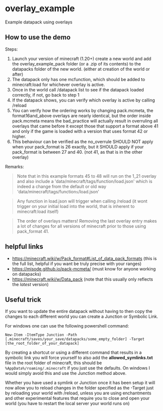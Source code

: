 # overlay_example
Example datapack using overlays

## How to use the demo
Steps:
1. Launch your version of minecraft (1.20+) create a new world and add the overlay_example_pack folder (or a .zip of its contents) to the datapacks folder of the new world. (either at creation of the world or after)
2. The datapack only has one mcfunction, which should be added to minecraft:load for whichever overlay is active.
3. Once in the world call /datapack list to see if the datapack loaded correctly, if not, go back to step 1
4. If the datapack shows, you can verify which overlay is active by calling /reload
5. You can verify how the ordering works by changing pack.mcmeta, the format16and_above overlays are nearly identical, but the order inside pack.mcmeta means the bad_practice will actually result in overruling all overlays that came before it except those that support a format above 41 and only if the game is loaded with a version that uses format 42 or higher.
6. This behaviour can be verified as the no_overrule SHOULD NOT apply when your pack_format is 26 exactly, but it SHOULD apply if your pack_format is between 27 and 40. (not 41, as that is in the other overlay)

Remarks:
>Note that in this example formats 45 to 48 will run on the 1_21 overlay and also include a 'data/minecraft/tags/function/load.json' which is indeed a change from the default or old way 'data/minecraft/tags/function`s`/load.json'

>Any function in load.json will trigger when calling /reload (it wont trigger on your initial load into the world, that is inherent to minecraft:load itself)

>The order of overlays matters! Removing the last overlay entry makes a lot of changes for all versions of minecraft prior to those using pack_format 41.

## helpful links
- https://minecraft.wiki/w/Pack_format#List_of_data_pack_formats (this is the full list, helpful if you want be truly precise with your ranges)
- https://misode.github.io/pack-mcmeta/ (must know for anyone working on datapacks)
- https://minecraft.wiki/w/Data_pack (note that this usually only reflects the *latest* version)


## Useful trick
If you want to update the entire datapack without having to then copy the changes to each different world you can create a Junction or Symbolic Link.

For windows one can use the following powershell command:

`New-Item -ItemType Junction -Path [.minecraft/saves/your_save/datapacks/some_empty_folder] -Target [the_root_folder_of_your_datapack]`

By creating a shortcut or using a different command that results in a symbolic link you will force yourself to also add the **allowed_symlinks.txt** file in the root folder of minecraft, this should be `%AppData%/roaming/.minecraft` if you just use the defaults. On windows I would simply avoid this and use the Junction method above.

Whether you have used a symlink or Junction once it has been setup it will now allow you to reload changes in the folder specified as the -Target just by reloading your world with /reload, unless you are using enchantments and other experimental features that require you to close and open your world (you have to restart the local server your world runs on)

